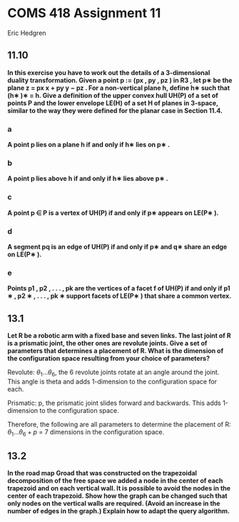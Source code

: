 # COMS 418 Assignment 11
Eric Hedgren

## 11.10
**In this exercise you have to work out the details of a 3-dimensional duality transformation. Given a point p := (px , py , pz ) in R3 , let p∗ be the plane z = px x + py y − pz . For a non-vertical plane h, define h∗ such that (h∗ )∗ = h. Give a definition of the upper convex hull UH(P) of a set of points P and the lower envelope LE(H) of a set H of planes in 3-space, similar to the way they were defined for the planar case in Section 11.4.**
### a
**A point p lies on a plane h if and only if h∗ lies on p∗ .**


### b
**A point p lies above h if and only if h∗ lies above p∗ .**


### c
**A point p ∈ P is a vertex of UH(P) if and only if p∗ appears on LE(P∗ ).**

### d
**A segment pq is an edge of UH(P) if and only if p∗ and q∗ share an edge on LE(P∗ ).**

### e
**Points p1 , p2 , . . . , pk are the vertices of a facet f of UH(P) if and only if p1 ∗ , p2 ∗ , . . . , pk ∗ support facets of LE(P∗ ) that share a common vertex.**



## 13.1
**Let R be a robotic arm with a fixed base and seven links. The last joint of R is a prismatic joint, the other ones are revolute joints. Give a set of parameters that determines a placement of R. What is the dimension of the configuration space resulting from your choice of parameters?**

Revolute:
$\theta_{1}...\theta_{6}$, the 6 revolute joints rotate at an angle around the joint. This angle is theta and adds 1-dimension to the configuration space for each.

Prismatic:
p, the prismatic joint slides forward and backwards. This adds 1-dimension to the configuration space.

Therefore, the following are all parameters to determine the placement of R: $\theta_{1}...\theta_{6} + p$ = 7 dimensions in the configuration space.



## 13.2
**In the road map Groad that was constructed on the trapezoidal decomposition of the free space we added a node in the center of each trapezoid and on each vertical wall. It is possible to avoid the nodes in the center of each trapezoid. Show how the graph can be changed such that only nodes on the vertical walls are required. (Avoid an increase in the number of edges in the graph.) Explain how to adapt the query algorithm.**
